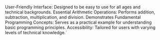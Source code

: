 User-Friendly Interface: Designed to be easy to use for all ages and technical backgrounds.
Essential Arithmetic Operations: Performs addition, subtraction, multiplication, and division.
Demonstrates Fundamental Programming Concepts: Serves as a practical example for understanding basic programming principles.
Accessibility: Tailored for users with varying levels of technical knowledge.`
